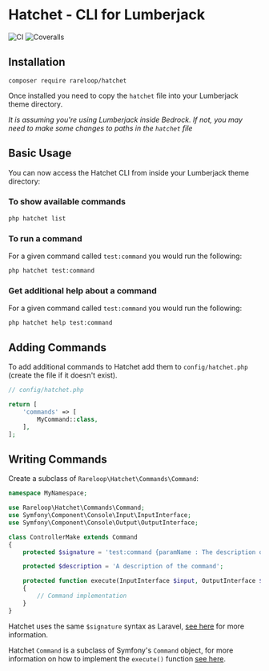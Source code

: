 # Hatchet - CLI for Lumberjack
![CI](https://travis-ci.org/Rareloop/lumberjack-validation.svg?branch=master)
![Coveralls](https://coveralls.io/repos/github/Rareloop/lumberjack-validation/badge.svg?branch=master)

## Installation
```
composer require rareloop/hatchet
```

Once installed you need to copy the `hatchet` file into your Lumberjack theme directory. 

*It is assuming you're using Lumberjack inside Bedrock. If not, you may need to make some changes to paths in the `hatchet` file*

## Basic Usage
You can now access the Hatchet CLI from inside your Lumberjack theme directory:

### To show available commands

```
php hatchet list
```

### To run a command
For a given command called `test:command` you would run the following:

```
php hatchet test:command
```

### Get additional help about a command
For a given command called `test:command` you would run the following:

```
php hatchet help test:command
```

## Adding Commands
To add additional commands to Hatchet add them to `config/hatchet.php` (create the file if it doesn't exist).

```php
// config/hatchet.php

return [
    'commands' => [
        MyCommand::class,
    ],
];
```

## Writing Commands
Create a subclass of `Rareloop\Hatchet\Commands\Command`:

```php
namespace MyNamespace;

use Rareloop\Hatchet\Commands\Command;
use Symfony\Component\Console\Input\InputInterface;
use Symfony\Component\Console\Output\OutputInterface;

class ControllerMake extends Command
{
    protected $signature = 'test:command {paramName : The description of the parameter}';

    protected $description = 'A description of the command';

    protected function execute(InputInterface $input, OutputInterface $output)
    {
        // Command implementation
    }
}
```

Hatchet uses the same `$signature` syntax as Laravel, [see here](https://laravel.com/docs/5.6/artisan#writing-commands) for more information.

Hatchet `Command` is a subclass of Symfony's `Command` object, for more information on how to implement the `execute()` function [see here](https://symfony.com/doc/current/console.html).
